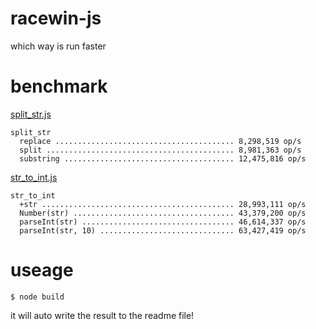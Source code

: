 # racewin-js

which way is run faster

# benchmark

[split_str.js](benchmark/split_str.js)

```
split_str
  replace ........................................ 8,298,519 op/s
  split .......................................... 8,981,363 op/s
  substring ...................................... 12,475,816 op/s
```

[str_to_int.js](benchmark/str_to_int.js)

```
str_to_int
  +str ........................................... 28,993,111 op/s
  Number(str) .................................... 43,379,200 op/s
  parseInt(str) .................................. 46,614,337 op/s
  parseInt(str, 10) .............................. 63,427,419 op/s
```

# useage

```
$ node build
```
it will auto write the result to the readme file!